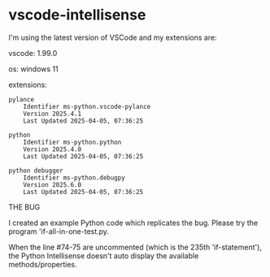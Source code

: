 # vscode-intellisense

I'm using the latest version of VSCode and my extensions are:

vscode: 1.99.0

os: windows 11

extensions:

    pylance
        Identifier ms-python.vscode-pylance
        Version 2025.4.1
        Last Updated 2025-04-05, 07:36:25
    
    python
        Identifier ms-python.python
        Version 2025.4.0
        Last Updated 2025-04-05, 07:36:25
    
    python debugger
        Identifier ms-python.debugpy
        Version 2025.6.0
        Last Updated 2025-04-05, 07:36:25
        
THE BUG

I created an example Python code which replicates the bug.  Please try the program 'if-all-in-one-test.py.

When the line #74-75 are uncommented (which is the 235th 'if-statement'), the Python Intellisense doesn't auto display the available methods/properties.

